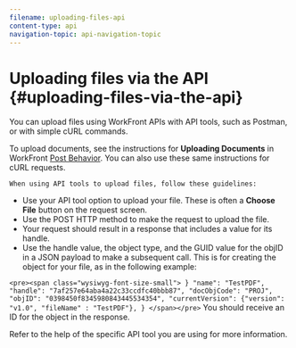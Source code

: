 ```yaml
---
filename: uploading-files-api
content-type: api
navigation-topic: api-navigation-topic
---
```




# Uploading files via the API {#uploading-files-via-the-api}

You can upload files using WorkFront APIs with API tools, such as Postman, or with simple cURL commands. 


To upload documents, see the instructions for **Uploading Documents** in WorkFront [Post Behavior](https://one.workfront.com/s/document-item?bundleId=the-new-workfront-experience&topicId=Content%2FWF_API%2FGeneral%2Fapi-basics.html). You can also use these same instructions for cURL requests.


`When using API tools to upload files, follow these guidelines:` 



*  Use your API tool option to upload your file. These is often a **Choose File** button on the request screen. 
*  Use the POST HTTP method to make the request to upload the file. 
*  Your request should result in a response that includes a value for its handle. 
*  Use the handle value, the object type, and the GUID value for the objID in a JSON payload to make a subsequent call. This is for creating the object for your file, as in the following example:


`<pre><span class="wysiwyg-font-size-small">        }		"name": "TestPDF",        "handle": "7af257e64aba4a22c33ccdfc40bbb87",        "docObjCode": "PROJ",        "objID": "0398450f8345980843445534354",        "currentVersion": {"version": "v1.0", "fileName" : "TestPDF"},        }		</span></pre>` You should receive an ID for the object in the response. 


Refer to the help of the specific API tool you are using for more information. 
